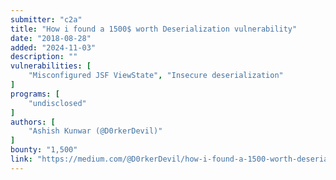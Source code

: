 ```yaml
---
submitter: "c2a"
title: "How i found a 1500$ worth Deserialization vulnerability"
date: "2018-08-28"
added: "2024-11-03"
description: ""
vulnerabilities: [
    "Misconfigured JSF ViewState", "Insecure deserialization"
]
programs: [
    "undisclosed"
]
authors: [
    "Ashish Kunwar (@D0rkerDevil)"
]
bounty: "1,500"
link: "https://medium.com/@D0rkerDevil/how-i-found-a-1500-worth-deserialization-vulnerability-9ce753416e0a"
---
```




